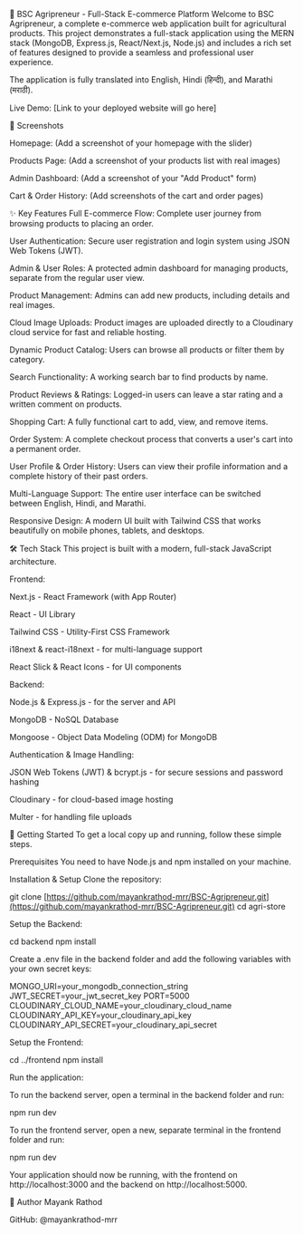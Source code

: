 🌱 BSC Agripreneur - Full-Stack E-commerce Platform
Welcome to BSC Agripreneur, a complete e-commerce web application built for agricultural products. This project demonstrates a full-stack application using the MERN stack (MongoDB, Express.js, React/Next.js, Node.js) and includes a rich set of features designed to provide a seamless and professional user experience.

The application is fully translated into English, Hindi (हिन्दी), and Marathi (मराठी).

Live Demo: [Link to your deployed website will go here]

📸 Screenshots
<!-- Add screenshots of your application here to make your project look professional! -->

Homepage: (Add a screenshot of your homepage with the slider)

Products Page: (Add a screenshot of your products list with real images)

Admin Dashboard: (Add a screenshot of your "Add Product" form)

Cart & Order History: (Add screenshots of the cart and order pages)

✨ Key Features
Full E-commerce Flow: Complete user journey from browsing products to placing an order.

User Authentication: Secure user registration and login system using JSON Web Tokens (JWT).

Admin & User Roles: A protected admin dashboard for managing products, separate from the regular user view.

Product Management: Admins can add new products, including details and real images.

Cloud Image Uploads: Product images are uploaded directly to a Cloudinary cloud service for fast and reliable hosting.

Dynamic Product Catalog: Users can browse all products or filter them by category.

Search Functionality: A working search bar to find products by name.

Product Reviews & Ratings: Logged-in users can leave a star rating and a written comment on products.

Shopping Cart: A fully functional cart to add, view, and remove items.

Order System: A complete checkout process that converts a user's cart into a permanent order.

User Profile & Order History: Users can view their profile information and a complete history of their past orders.

Multi-Language Support: The entire user interface can be switched between English, Hindi, and Marathi.

Responsive Design: A modern UI built with Tailwind CSS that works beautifully on mobile phones, tablets, and desktops.

🛠️ Tech Stack
This project is built with a modern, full-stack JavaScript architecture.

Frontend:

Next.js - React Framework (with App Router)

React - UI Library

Tailwind CSS - Utility-First CSS Framework

i18next & react-i18next - for multi-language support

React Slick & React Icons - for UI components

Backend:

Node.js & Express.js - for the server and API

MongoDB - NoSQL Database

Mongoose - Object Data Modeling (ODM) for MongoDB

Authentication & Image Handling:

JSON Web Tokens (JWT) & bcrypt.js - for secure sessions and password hashing

Cloudinary - for cloud-based image hosting

Multer - for handling file uploads

🚀 Getting Started
To get a local copy up and running, follow these simple steps.

Prerequisites
You need to have Node.js and npm installed on your machine.

Installation & Setup
Clone the repository:

git clone [https://github.com/mayankrathod-mrr/BSC-Agripreneur.git](https://github.com/mayankrathod-mrr/BSC-Agripreneur.git)
cd agri-store 

Setup the Backend:

cd backend
npm install

Create a .env file in the backend folder and add the following variables with your own secret keys:

MONGO_URI=your_mongodb_connection_string
JWT_SECRET=your_jwt_secret_key
PORT=5000
CLOUDINARY_CLOUD_NAME=your_cloudinary_cloud_name
CLOUDINARY_API_KEY=your_cloudinary_api_key
CLOUDINARY_API_SECRET=your_cloudinary_api_secret

Setup the Frontend:

cd ../frontend
npm install

Run the application:

To run the backend server, open a terminal in the backend folder and run:

npm run dev

To run the frontend server, open a new, separate terminal in the frontend folder and run:

npm run dev

Your application should now be running, with the frontend on http://localhost:3000 and the backend on http://localhost:5000.

👤 Author
Mayank Rathod

GitHub: @mayankrathod-mrr